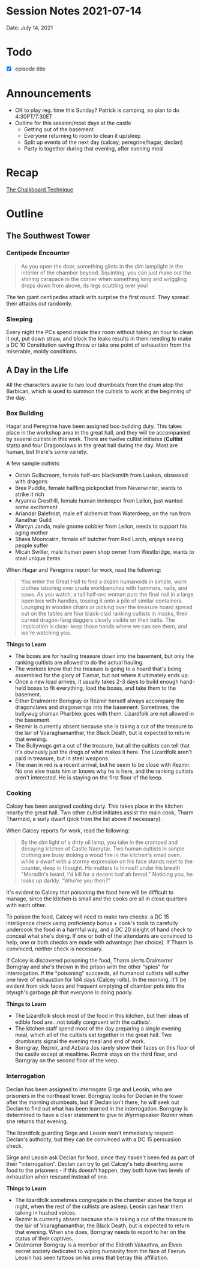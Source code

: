 # Session Notes 2021-07-14

Date: July 14, 2021

# Todo

- [x]  episode title

# Announcements

- OK to play reg. time this Sunday? Patrick is camping, so plan to do 4:30PT/7:30ET
- Outline for this session/most days at the castle
    - Getting out of the basement
    - Everyone returning to room to clean it up/sleep
    - Split up events of the next day (calcey, peregrine/hagar, declan)
    - Party is together during that evening, after evening meal

# Recap

[The Chalkboard Technique](../Adventure%20Log/%F0%9F%94%8A%20The%20Chalkboard%20Technique.md) 

# Outline

## The Southwest Tower

### Centipede Encounter

> As you open the door, something glints in the dim lamplight in the interior of the chamber beyond. Squinting, you can just make out the shining carapace in the corner when something long and wriggling drops down from above, its legs scuttling over you!
> 

The ten giant centipedes attack with surprise the first round. They spread their attacks out randomly.

### Sleeping

Every night the PCs spend inside their room without taking an hour to clean it out, put down straw, and block the leaks results in them needing to make a DC 10 Constitution saving throw or take one point of exhaustion from the miserable, moldy conditions.

## A Day in the Life

All the characters awake to two loud drumbeats from the drum atop the Barbican, which is used to summon the cultists to work at the beginning of the day.

### Box Building

Hagar and Peregrine have been assigned box-building duty. This takes place in the workshop area in the great hall, and they will be accompanied by several cultists in this work. There are twelve cultist initiates (**Cultist** stats) and four Dragonclaws in the great hall during the day. Most are human, but there's some variety.

A few sample cultists:

- Ootah Gullscream, female half-orc blacksmith from Luskan, obsessed with dragons
- Bree Puddle, female halfling pickpocket from Neverwinter, wants to strike it rich
- Aryanna Cresthill, female human innkeeper from Leilon, just wanted some excitement
- Ariandar Balefrost, male elf alchemist from Waterdeep, on the run from Xanathar Guild
- Warryn Janda, male gnome cobbler from Leilon, needs to support his aging mother
- Shava Mooncairn, female elf butcher from Red Larch, enjoys seeing people suffer
- Micah Swiller, male human pawn shop owner from Westbridge, wants to steal unique items

When Hagar and Peregrine report for work, read the following:

> You enter the Great Hall to find a dozen humanoids in simple, worn clothes laboring over crude workbenches with hammers, nails, and saws. As you watch, a tall half-orc woman puts the final nail in a large open box with handles, tossing it onto a pile of similar containers. Lounging in wooden chairs or picking over the treasure hoard spread out on the tables are four black-clad ranking cultists in masks, their curved dragon-fang daggers clearly visible on their belts. The implication is clear: keep those hands where we can see them, and we're watching you.
> 

**Things to Learn**

- The boxes are for hauling treasure down into the basement, but only the ranking cultists are allowed to do the actual hauling.
- The workers know that the treasure is going to a hoard that's being assembled for the glory of Tiamat, but not where it ultimately ends up.
- Once a new load arrives, it usually takes 2-3 days to build enough hand-held boxes to fit everything, load the boxes, and take them to the basement.
- Either Dralmorrer Borngray or Rezmir herself always accompany the dragonclaws and dragonwings into the basement. Sometimes, the bullywug shaman Pharblex goes with them. Lizardfolk are not allowed in the basement.
- Rezmir is currently absent because she is taking a cut of the treasure to the lair of Voaraghamanthar, the Black Death, but is expected to return that evening.
- The Bullywugs get a cut of the treasure, but all the cultists can tell that it's obviously just the dregs of what makes it here. The Lizardfolk aren't paid in treasure, but in steel weapons.
- The man in red is a recent arrival, but he seem to be close with Rezmir. No one else trusts him or knows why he is here, and the ranking cultists aren't interested. He is staying on the first floor of the keep.

### Cooking

Calcey has been assigned cooking duty. This takes place in the kitchen nearby the great hall. Two other cultist initiates assist the main cook, Tharm Tharmzid, a surly dwarf (pick from the list above if necessary).

When Calcey reports for work, read the following:

> By the dim light of a dirty oil lamp, you take in the cramped and decaying kitchen of Castle Naerytar. Two human cultists in simple clothing are busy stoking a wood fire in the kitchen's small oven, while a dwarf with a stormy expression on his face stands next to the counter, deep in thought. He mutters to himself under his breath "Moradin's beard, I'd kill for a decent loaf ah bread." Noticing you, he looks up darkly. "Who're you then?"
> 

It's evident to Calcey that poisoning the food here will be difficult to manage, since the kitchen is small and the cooks are all in close quarters with each other.

To poison the food, Calcey will need to make two checks: a DC 15 intelligence check using proficiency bonus + cook's tools to carefully undercook the food in a harmful way, and a DC 20 sleight of hand check to conceal what she's doing. If one or both of the attendants are convinced to help, one or both checks are made with advantage (her choice). If Tharm is convinced, neither check is necessary.

If Calcey is discovered poisoning the food, Tharm alerts Dralmorrer Borngray and she's thrown in the prison with the other "spies" for interrogation. If the "poisoning" succeeds, all humanoid cultists will suffer one level of exhaustion for 1d4 days (Calcey rolls). In the morning, it'll be evident from sick faces and frequent emptying of chamber pots into the otyugh's garbage pit that everyone is doing poorly.

**Things to Learn**

- The Lizardfolk stock most of the food in this kitchen, but their ideas of edible food are...not totally congruent with the cultists'.
- The kitchen staff spend most of the day preparing a single evening meal, which all of the cultists eat together in the great hall. Two drumbeats signal the evening meal and end of work.
- Borngray, Rezmir, and Azbara Jos rarely show their faces on this floor of the castle except at mealtime. Rezmir stays on the third floor, and Borngray on the second floor of the keep.

### Interrogation

Declan has been assigned to interrogate Sirge and Leosin, who are prisoners in the northeast tower. Borngray looks for Declan in the tower after the morning drumbeats, but if Declan isn't there, he will seek out Declan to find out what has been learned in the interrogation. Borngray is determined to have a clear statement to give to Wyrmspeaker Rezmir when she returns that evening.

The lizardfolk guarding Sirge and Leosin won't immediately respect Declan's authority, but they can be convinced with a DC 15 persuasion check.

Sirge and Leosin ask Declan for food, since they haven't been fed as part of their "interrogation". Declan can try to get Calcey's help diverting some food to the prisoners - if this doesn't happen, they both have two levels of exhaustion when rescued instead of one.

**Things to Learn**

- The lizardfolk sometimes congregate in the chamber above the forge at night, when the rest of the cultists are asleep. Leosin can hear them talking in hushed voices.
- Rezmir is currently absent because she is taking a cut of the treasure to the lair of Voaraghamanthar, the Black Death, but is expected to return that evening. When she does, Borngray needs to report to her on the status of their captives.
- Dralmorrer Borngray is a member of the Eldreth Valuuthra, an Elven secret society dedicated to wiping humanity from the face of Faerun. Leosin has seen tattoos on his arms that betray this affiliation.
